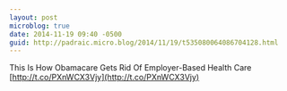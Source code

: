 ```yaml
---
layout: post
microblog: true
date: 2014-11-19 09:40 -0500
guid: http://padraic.micro.blog/2014/11/19/t535080064086704128.html
---
```

This Is How Obamacare Gets Rid Of Employer-Based Health Care [http://t.co/PXnWCX3Vjy](http://t.co/PXnWCX3Vjy)
